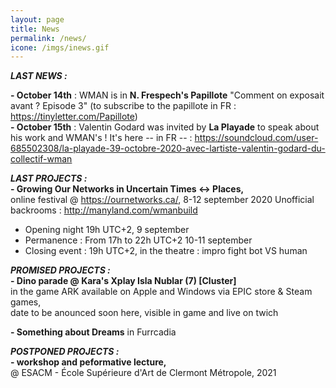 ```yaml
---
layout: page
title: News
permalink: /news/
icone: /imgs/inews.gif
---
```

***LAST NEWS :***

**- October 14th** : WMAN is in **N. Frespech's Papillote** "Comment on exposait avant ? Episode 3" (to subscribe to the papillote in FR : https://tinyletter.com/Papillote)  
**- October 15th** : Valentin Godard was invited by **La Playade** to speak about his work and WMAN's ! It's here -- in FR -- : https://soundcloud.com/user-685502308/la-playade-39-octobre-2020-avec-lartiste-valentin-godard-du-collectif-wman



***LAST PROJECTS :***  
**- Growing Our Networks in Uncertain Times <-> Places,**  
online festival @ https://ournetworks.ca/, 8-12 september 2020
Unofficial backrooms : http://manyland.com/wmanbuild
- Opening night 19h UTC+2, 9 september
- Permanence : From 17h to 22h UTC+2 10-11 september
- Closing event : 19h UTC+2, in the theatre : impro fight bot VS human

  
***PROMISED PROJECTS :***  
**- Dino parade @ Kara's Xplay Isla Nublar (7) [Cluster]**  
in the game ARK available on Apple and Windows via EPIC store & Steam games,  
date to be anounced soon here, visible in game and live on twich 

**- Something about Dreams**
in Furrcadia

  
***POSTPONED PROJECTS :***  
**- workshop and peformative lecture,**  
@ ESACM - École Supérieure d'Art de Clermont Métropole, 2021
